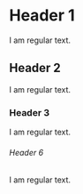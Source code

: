 # Header 1 
I am regular text.
## Header 2
I am regular text.
### Header 3
I am regular text.
###### Header 6
I am regular text.
